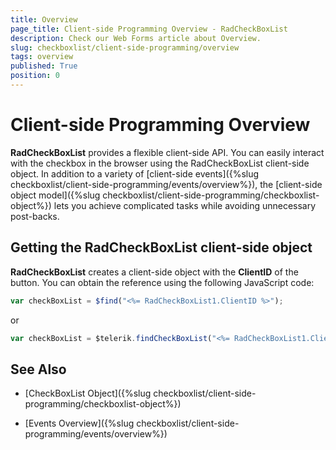 ```yaml
---
title: Overview
page_title: Client-side Programming Overview - RadCheckBoxList
description: Check our Web Forms article about Overview.
slug: checkboxlist/client-side-programming/overview
tags: overview
published: True
position: 0
---
```


# Client-side Programming Overview

**RadCheckBoxList** provides a flexible client-side API. You can easily interact with the checkbox in the browser using the RadCheckBoxList client-side object. In addition to a variety of [client-side events]({%slug checkboxlist/client-side-programming/events/overview%}), the [client-side object model]({%slug checkboxlist/client-side-programming/checkboxlist-object%}) lets you achieve complicated tasks while avoiding unnecessary post-backs.

## Getting the RadCheckBoxList client-side object

**RadCheckBoxList** creates a client-side object with the **ClientID** of the button. You can obtain the reference using the following JavaScript code:

````JavaScript
var checkBoxList = $find("<%= RadCheckBoxList1.ClientID %>");
````

or

````JavaScript
var checkBoxList = $telerik.findCheckBoxList("<%= RadCheckBoxList1.ClientID %>");
````

## See Also

 * [CheckBoxList Object]({%slug checkboxlist/client-side-programming/checkboxlist-object%})
 
 * [Events Overview]({%slug checkboxlist/client-side-programming/events/overview%})

